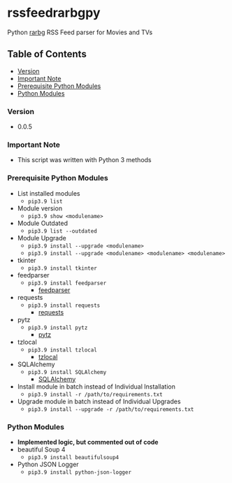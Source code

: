 # rssfeedrarbgpy
Python [rarbg](https://rarbg.to/torrents.php) RSS Feed parser for Movies and TVs

## Table of Contents
* [Version](#version)
* [Important Note](#important-note)
* [Prerequisite Python Modules](#prerequisite-python-modules)
* [Python Modules](#python-modules)

### Version
* 0.0.5

### **Important Note**
* This script was written with Python 3 methods

### Prerequisite Python Modules
* List installed modules
  * `pip3.9 list`
* Module version
  * `pip3.9 show <modulename>`
* Module Outdated
  * `pip3.9 list --outdated`
* Module Upgrade
  * `pip3.9 install --upgrade <modulename>`
  * `pip3.9 install --upgrade <modulename> <modulename> <modulename>`
* tkinter
  * `pip3.9 install tkinter`
* feedparser
  * `pip3.9 install feedparser`
    * [feedparser](https://pypi.org/project/feedparser/)
* requests
  * `pip3.9 install requests`
    * [requests](https://pypi.org/project/requests/)
* pytz
  * `pip3.9 install pytz`
    * [pytz](https://pypi.org/project/pytz/)
* tzlocal
  * `pip3.9 install tzlocal`
    * [tzlocal](https://pypi.org/project/tzlocal/)
* SQLAlchemy
  * `pip3.9 install SQLAlchemy`
    * [SQLAlchemy](https://pypi.org/project/SQLAlchemy/)
* Install module in batch instead of Individual Installation
  * `pip3.9 install -r /path/to/requirements.txt`
* Upgrade module in batch instead of Individual Upgrades
  * `pip3.9 install --upgrade -r /path/to/requirements.txt`

### Python Modules
* **Implemented logic, but commented out of code**
* beautiful Soup 4
  * `pip3.9 install beautifulsoup4`
* Python JSON Logger
  * `pip3.9 install python-json-logger`
